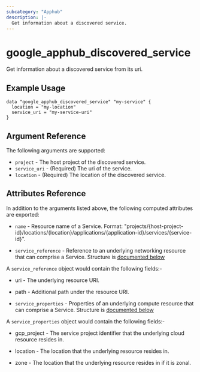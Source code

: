 ```yaml
---
subcategory: "Apphub"
description: |-
  Get information about a discovered service.
---
```


# google\_apphub\_discovered_service

Get information about a discovered service from its uri.


## Example Usage


```hcl
data "google_apphub_discovered_service" "my-service" {
  location = "my-location"
  service_uri = "my-service-uri"
}
```

## Argument Reference

The following arguments are supported:

* `project` - The host project of the discovered service.
* `service_uri` - (Required) The uri of the service.
* `location` - (Required) The location of the discovered service.

## Attributes Reference

In addition to the arguments listed above, the following computed attributes are exported:

* `name` - Resource name of a Service. Format: "projects/{host-project-id}/locations/{location}/applications/{application-id}/services/{service-id}".

* `service_reference` - Reference to an underlying networking resource that can comprise a Service. Structure is [documented below](#nested_service_reference)

<a name="nested_service_reference"></a>A `service_reference` object would contain the following fields:-

* uri - The underlying resource URI.

* path - Additional path under the resource URI.

* `service_properties` - Properties of an underlying compute resource that can comprise a Service. Structure is [documented below](#nested_service_properties)

<a name="nested_service_properties"></a>A `service_properties` object would contain the following fields:-

* gcp_project - The service project identifier that the underlying cloud resource resides in.

* location - The location that the underlying resource resides in.

* zone - The location that the underlying resource resides in if it is zonal.